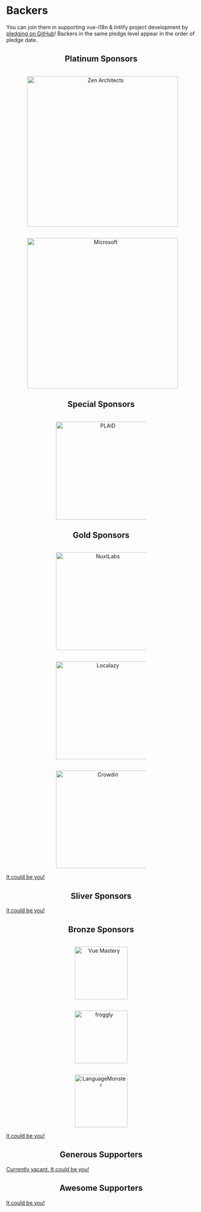 # Backers

You can join them in supporting vue-i18n & Intlify project development by [pledging on GitHub](https://github.com/sponsors/kazupon)! Backers in the same pledge level appear in the order of pledge date.

<h2 align="center">Platinum Sponsors</h2>

<p align="center">
  <a
    href="https://zenarchitects.co.jp/"
    style="margin: 1rem 1rem 0 1rem; width: 30rem; height: auto; display: inline-block; vertical-align: middle;"
    target="_blank"
    rel="noopener"
  >
    <img
      style="max-width: 100%; vertical-align: midele;"
      src="https://raw.githubusercontent.com/intlify/vue-i18n/master/docs/public/zenarchitects.png"
      width="400px"
      alt="Zen Architects"
    >
  </a>
</p>

<p align="center">
  <a
    href="https://www.microsoft.com/"
    style="margin: 1rem 1rem 0 1rem; width: 30rem; height: auto; display: inline-block; vertical-align: middle;"
    target="_blank"
    rel="noopener"
  >
    <img
      style="max-width: 100%; vertical-align: midele;"
      src="https://raw.githubusercontent.com/intlify/vue-i18n/master/docs/public/microsoft.webp"
      width="400px"
      alt="Microsoft"
    >
  </a>
</p>

<h2 align="center">Special Sponsors</h2>

<p align="center">
  <a
    href="https://plaid.co.jp/"
    style="margin: 1rem 1rem 0 1rem; width: 15rem; height: auto; display: inline-block; vertical-align: middle;"
    target="_blank"
    rel="noopener"
  >
    <img
      style="max-width: 100%; vertical-align: midele;"
      src="https://raw.githubusercontent.com/intlify/vue-i18n/master/docs/public/plaid.svg"
      width="260px"
      alt="PLAID"
    >
  </a>
</p>

<h2 align="center">Gold Sponsors</h2>

<p align="center">
  <a
    href="https://nuxtlabs.com/"
    style="margin: 1rem 1rem 0 1rem; width: 15rem; height: auto; display: inline-block; vertical-align: middle;"
    target="_blank"
    rel="noopener"
  >
    <img
      style="max-width: 100%; vertical-align: midele;"
      src="https://raw.githubusercontent.com/intlify/vue-i18n/master/docs/public/nuxtlabs.svg"
      width="260px"
      alt="NuxtLabs"
    >
  </a>
</p>

<p align="center">
  <a
    href="https://localazy.com/blog/how-to-localize-vuejs-app-with-vue-i18n-and-localazy?utm_source=kazupon&utm_medium=banner&utm_campaign=sponsorships_kazupon&utm_content=logo"
    style="margin: 1rem 1rem 0 1rem; width: 15rem; height: auto; display: inline-block; vertical-align: middle;"
    target="_blank"
    rel="noopener"
  >
    <img
      style="max-width: 100%; vertical-align: midele;"
      src="https://raw.githubusercontent.com/intlify/vue-i18n/master/docs/public/localazy.svg"
      width="260px"
      alt="Localazy"
    >
  </a>
</p>

<p align="center">
  <a
    href="https://crowdin.com/teams/engineering?utm_source=vue-i18n.intlify.dev&utm_medium=referral"
    style="margin: 1rem 1rem 0 1rem; width: 15rem; height: auto; display: inline-block; vertical-align: middle;"
    target="_blank"
    rel="noopener"
  >
    <img
      style="max-width: 100%; vertical-align: midele;"
      src="https://raw.githubusercontent.com/intlify/vue-i18n/master/docs/public/crowdin.svg"
      width="260px"
      alt="Crowdin"
    >
  </a>
</p>

[It could be you!](https://github.com/sponsors/kazupon?o=esc)

<h2 align="center">Sliver Sponsors</h2>

[It could be you!](https://github.com/sponsors/kazupon?o=esc)

<h2 align="center">Bronze Sponsors</h2>

<p align="center">
  <a
    href="https://www.vuemastery.com/"
    style="margin: 1rem 1rem 0 1rem; width: 9rem; height: auto; display: inline-block; vertical-align: middle;"
    target="_blank"
    rel="noopener"
  >
    <img
      style="max-width: 100%; vertical-align: midele;"
      src="https://raw.githubusercontent.com/intlify/vue-i18n/master/docs/public/vuemastery.png"
      width="140px"
      alt="Vue Mastery"
    >
  </a>
</p>

<p align="center">
  <a href="https://froggly.pl/"
      style="margin: 1rem 1rem 0 1rem; width: 9rem; height: auto; display: inline-block; vertical-align: middle;"
    target="_blank"
    rel="noopener"
  >
    <img
      src="https://raw.githubusercontent.com/intlify/vue-i18n/master/docs/public/Froggly.svg"
      width="140px"
      alt="froggly"
    />
  </a>
</p>

<p align="center">
  <a href="https://languagemonster.com/"
      style="margin: 1rem 1rem 0 1rem; width: 9rem; height: auto; display: inline-block; vertical-align: middle;"
    target="_blank"
    rel="noopener"
  >
    <img
      src="https://raw.githubusercontent.com/intlify/vue-i18n/master/docs/public/LanguageMonster.svg"
      width="140px"
      alt="LanguageMonster"
    />
  </a>
</p>

[It could be you!](https://github.com/sponsors/kazupon?o=esc)

<h2 align="center">Generous Supporters</h2>

[Currently vacant. It could be you!](https://github.com/sponsors/kazupon?o=esc)

<h2 align="center">Awesome Supporters</h2>

[It could be you!](https://github.com/sponsors/kazupon?o=esc)

